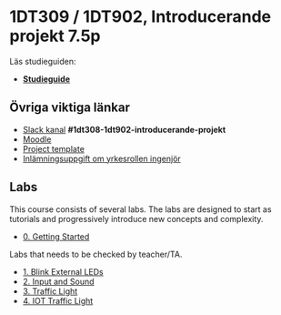 # 1DT309 / 1DT902, Introducerande projekt 7.5p

Läs studieguiden:

- [**Studieguide**](study_guide_1DT308.md)

## Övriga viktiga länkar

- [Slack kanal](https://coursepress.slack.com/signup) **#1dt308-1dt902-introducerande-projekt**
- [Moodle](https://mymoodle.lnu.se/course/view.php?id=52254)
- [Project template](project-template.md)
- [Inlämningsuppgift om yrkesrollen ingenjör](ingenjor.md)

## Labs

This course consists of several labs. The labs are designed to start as tutorials and progressively introduce new concepts and complexity. 

* [0. Getting Started](labs/0_getting_started.md)

Labs that needs to be checked by teacher/TA.

* [1. Blink External LEDs](labs/1_blink_lights.md)
* [2. Input and Sound](labs/2_input_output.md)
* [3. Traffic Light](labs/3_iot_traffic_light.md) 
* [4. IOT Traffic Light](labs/4_iot_device_lora.md)